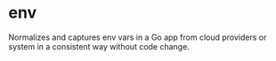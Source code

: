 # env
Normalizes and captures env vars in a Go app from cloud providers or system in a consistent way without code change. 
